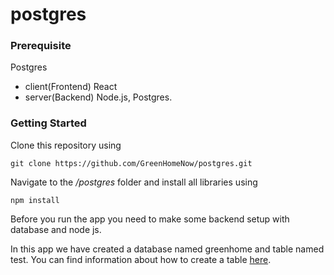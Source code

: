 # postgres
### Prerequisite 

  Postgres
   - client(Frontend) React  
   - server(Backend) Node.js, Postgres.


### Getting Started

Clone this repository using 
```
git clone https://github.com/GreenHomeNow/postgres.git
```

Navigate to the _/postgres_ folder and install all libraries using 

```
npm install 
```

Before you run the app you need to make some backend setup with database and node js. 

In this app we have created a database named greenhome and table named test. 
You can find information about how to create a table [here](https://github.com/GreenHomeNow/postgres/blob/master/server/db/databaseCommands.md).



